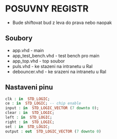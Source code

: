 # POSUVNY REGISTR
- Bude shiftovat bud z leva do prava nebo naopak
## Soubory
- app.vhd - main
- app_test_bench.vhd - test bench pro main
- app_top.vhd - top soubor
- puls.vhd - ke stazeni na intranetu u Ral
- debouncer.vhd - ke srazeni na intranetu u Ral
## Nastaveni pinu
```vhdl
clk : in  STD_LOGIC;
ce : in  STD_LOGIC; -- chip enable
input : in  STD_LOGIC_VECTOR (7 downto 0);
clear : in  STD_LOGIC;
left : in  STD_LOGIC;
right : in  STD_LOGIC;
set : in  STD_LOGIC;
output : out  STD_LOGIC_VECTOR (7 downto 0)
```